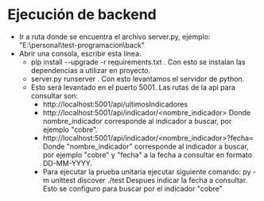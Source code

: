 # Ejecución de backend
- Ir a ruta donde se encuentra el archivo server.py, ejemplo: "E:\personal\test-programacion\back"
- Abrir una consola, escribir esta línea:
    - pip install --upgrade -r requirements.txt . Con esto se instalan las dependencias a utilizar en proyecto.
    - server.py runserver . Con esto levantamos el servidor de python.
    - Esto será levantado en el puerto 5001. Las rutas de la api para consultar son:
        - http://localhost:5001/api/ultimosIndicadores
        - http://localhost:5001/api/indicador/<nombre_indicador> Donde nombre_indicador corresponde al indicador a buscar, por ejemplo "cobre".
        - http://localhost:5001/api/indicador/<nombre_indicador>?fecha=<fecha> Donde "nombre_indicador" corresponde al indicador a buscar, por ejemplo "cobre" y "fecha" a la fecha a consultar en formato DD-MM-YYYY.
        - Para ejecutar la prueba unitaria ejecutar siguiente comando: py -m unittest discover ./test   Despues indicar la fecha a consultar. Esto se configuro para buscar por el indicador "cobre"
